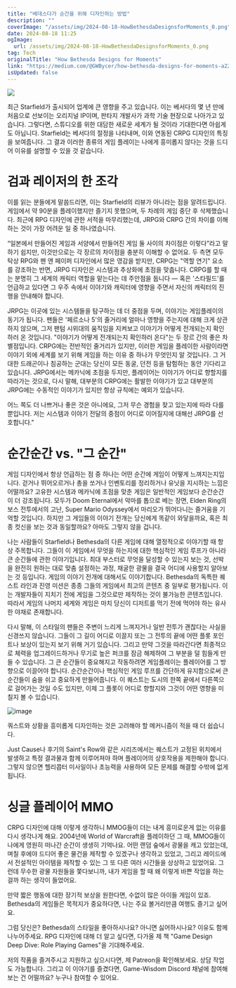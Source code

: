 ```yaml
---
title: "베데스다가 순간을 위해 디자인하는 방법"
description: ""
coverImage: "/assets/img/2024-08-18-HowBethesdaDesignsforMoments_0.png"
date: 2024-08-18 11:25
ogImage: 
  url: /assets/img/2024-08-18-HowBethesdaDesignsforMoments_0.png
tag: Tech
originalTitle: "How Bethesda Designs for Moments"
link: "https://medium.com/@GWBycer/how-bethesda-designs-for-moments-a2264177e22d"
isUpdated: false
---
```



<img src="/assets/img/2024-08-18-HowBethesdaDesignsforMoments_0.png" />

최근 Starfield가 출시되어 업계에 큰 영향을 주고 있습니다. 이는 베서다의 몇 년 만에 처음으로 선보이는 오리지널 IP이며, 판타지 개발사가 과학 기술 현장으로 나아가고 있습니다. 그렇다면, 스튜디오를 위한 대담한 새로운 세계가 될 것이라 기대한다면 아쉽게도 아닙니다. Starfield는 베서다의 절정을 나타내며, 이와 연동된 CRPG 디자인의 특징을 보여줍니다. 그 결과 이러한 종류의 게임 플레이는 나에게 흥미롭지 않다는 것을 드디어 이유를 설명할 수 있을 것 같습니다.

# 검과 레이저의 한 조각

이를 읽는 분들에게 말씀드리면, 이는 Starfield의 리뷰가 아니라는 점을 알려드립니다. 게임에서 약 90분을 플레이했지만 즐기지 못했으며, 두 차례의 게임 중단 후 삭제했습니다. 최근에 RPG 디자인에 관한 서적을 마무리했는데, JRPG와 CRPG 간의 차이를 이해하는 것이 가장 어려운 일 중 하나였습니다.

<div class="content-ad"></div>

“일본에서 만들어진 게임과 서양에서 만들어진 게임 둘 사이의 차이점은 이렇다”라고 말하기 쉽지만, 이것만으로는 각 장르의 차이점을 충분히 이해할 수 없어요. 두 측면 모두 탁상 RPG와 펜 앤 페이퍼 디자인에서 많은 영감을 받지만, CRPG는 "역할 연기" 요소를 강조하는 반면, JRPG 디자인은 시스템과 추상화에 초점을 맞춥니다. CRPG를 할 때는 분명히 그 세계의 캐릭터 역할을 맡는다는 데 주안점을 둡니다 — 혹은 '스타필드'를 언급하고 있다면 그 우주 속에서 이야기와 캐릭터에 영향을 주면서 자신의 캐릭터의 진행을 안내해야 합니다.

JRPG는 이곳에 있는 시스템들을 탐구하는 데 더 중점을 두며, 이야기는 게임플레이의 동기가 됩니다. 팬들은 '페르소나 5'의 줄거리에 얼마나 영향을 주는지에 대해 크게 상관하지 않으며, 그저 팬텀 시위대의 움직임을 지켜보고 이야기가 어떻게 전개되는지 확인하러 온 것입니다. "이야기가 어떻게 전개되는지 확인하러 온다"는 두 장르 간의 좋은 차별점입니다. CRPG에는 전반적인 줄거리가 있지만, 이러한 게임을 플레이한 사람이라면 이야기 외에 세계를 보기 위해 게임을 하는 이유 중 하나가 무엇인지 알 것입니다. 그 거대한 드래곤이나 침공하는 군대는 당신이 모든 동굴, 던전 등을 탐험하는 동안 기다리고 있습니다. JRPG에서는 메카닉에 초점을 두지만, 플레이어는 이야기가 어디로 향할지를 따라가는 것으로, 다시 말해, 대부분의 CRPG에는 활발한 이야기가 있고 대부분의 JRPG에는 수동적인 이야기가 있지만 항상 규칙에는 예외가 있습니다.

어느 쪽도 더 나쁘거나 좋은 것은 아니에요, 그저 무슨 경험을 찾고 있는지에 따라 다를 뿐입니다. 저는 시스템과 이야기 전달의 중점이 어디로 이어질지에 대해선 JRPG를 선호합니다."

<div class="content-ad"></div>

# 순간순간 vs. "그 순간"

게임 디자인에서 항상 언급하는 점 중 하나는 어떤 순간에 게임이 어떻게 느껴지는지입니다. 걷거나 뛰어오르거나 총을 쏘거나 인벤토리를 정리하거나 유닛을 지시하는 느낌은 어떨까요? 고유한 시스템과 메카닉에 초점을 맞춘 게임은 일반적인 게임보다 순간순간이 더 강조됩니다. 모두가 Doom Eternal에서 악마를 톱으로 베는 장면, Elden Ring의 보스 전투에서의 고난, Super Mario Odyssey에서 마리오가 뛰어다니는 즐거움을 기억할 것입니다. 하지만 그 게임들의 이야기 전개는 당신에게 똑같이 와닿을까요, 혹은 최종 컷신을 보는 것과 동일할까요? 아마도 그렇지 않을 겁니다.

나는 사람들이 Starfield나 Bethesda의 다른 게임에 대해 열정적으로 이야기할 때 항상 주목합니다. 그들이 이 게임에서 무엇을 하는지에 대한 핵심적인 게임 루프가 아니라 큰 순간들에 관한 이야기입니다. 최대 부스터로 무엇을 달성할 수 있는지 보는 것, 선박을 완전히 원하는 대로 맞춤 설정하는 과정, 채굴한 광물을 결국 어디에 사용할지 알아보는 것 등입니다. 게임의 이야기 전개에 대해서도 이야기합니다. Bethesda의 독특한 퀘스트 라인과 진영 미션은 종종 그들의 게임에서 최고의 콘텐츠 중 일부로 평가됩니다. 이는 개발자들이 지치기 전에 게임을 그것으로만 제작하는 것이 불가능한 콘텐츠입니다. 따라서 게임의 나머지 세계와 게임은 마치 당신이 디저트를 먹기 전에 먹어야 하는 유사한 야채로 존재합니다.

다시 말해, 이 스타일의 팬들은 주변이 느리게 느껴지거나 일반 전투가 괜찮다는 사실을 신경쓰지 않습니다. 그들이 그 길이 어디로 이끌지 또는 그 전투의 끝에 어떤 플롯 포인트나 보상이 있는지 보기 위해 거기 있습니다. 그리고 만약 그것을 따라간다면 최종적으로 체력을 업그레이드하거나 무기로 높은 퍼크를 잠금 해제하여 그 부분을 덜 힘들게 만들 수 있습니다. 그 큰 순간들이 중요해지고 작동하려면 게임플레이는 플레이어를 그 방향으로 이끌어야 합니다. 순간순간이나 핵심적인 게임 루프를 간단하게 유지함으로써 큰 순간들이 숨을 쉬고 중요하게 만들어줍니다. 이 퀘스트는 도시의 한쪽 끝에서 다른쪽으로 걸어가는 것일 수도 있지만, 이제 그 플롯이 어디로 향할지와 그것이 어떤 영향을 미칠지 볼 수 있습니다.

<div class="content-ad"></div>

![image](/assets/img/2024-08-18-HowBethesdaDesignsforMoments_2.png)

쿼스트와 상황을 흥미롭게 디자인하는 것은 고려해야 할 메커니즘이 적을 때 더 쉽습니다.

Just Cause나 후기의 Saint's Row와 같은 시리즈에서는 퀘스트가 고정된 위치에서 발생하고 특정 결과물과 함께 이루어져야 하며 플레이어의 상호작용을 제한해야 합니다. 그렇지 않으면 헬리콥터 미사일이나 초능력을 사용하여 모든 문제를 해결할 수밖에 없게 됩니다.

# 싱글 플레이어 MMO

<div class="content-ad"></div>

CRPG 디자인에 대해 이렇게 생각하니 MMOG들이 더는 내게 흥미로운게 없는 이유를 다시 생각나게 해요. 2004년에 World of Warcraft을 플레이하던 그 때, MMOG들이 나에게 영원히 떠나간 순간이 생생히 기억나요. 어떤 랜덤 숲에서 광물을 캐고 있었는데, 며칠 후에야 드디어 좋은 물건을 제작할 수 있겠구나 생각하고 있었고, 그리고 레이드에서 전설적인 아이템을 제작할 수 있는 그 또 다른 여러 시간들을 상상하고 있었어요. 그런데 무수한 광물 자원들을 쫓다보니까, 내가 게임을 할 때 왜 이렇게 바쁜 작업을 하는 걸까 하는 생각이 들었어요.

만약 짧은 행동에 대한 장기적 보상을 원한다면, 수없이 많은 아이들 게임이 있죠. Bethesda의 게임들은 목적지가 중요하다면, 나는 주요 볼거리만큼 여행도 즐기고 싶어요.

그럼 당신은? Bethesda의 스타일을 좋아하시나요? 아니면 싫어하시나요? 이유도 함께 나누어주세요. RPG 디자인에 대해 더 알고 싶다면, 다가올 제 책 "Game Design Deep Dive: Role Playing Games"을 기대해주세요.

저의 작품을 즐겨주시고 지원하고 싶으시다면, 제 Patreon을 확인해보세요. 상담 작업도 가능합니다. 그리고 이 이야기를 즐겼다면, Game-Wisdom Discord 채널에 참여해보는 건 어떨까요? 누구나 참여할 수 있어요.